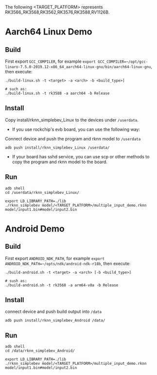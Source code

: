 The following <TARGET_PLATFORM> represents RK3566_RK3568,RK3562,RK3576,RK3588,RV1126B.
# Aarch64 Linux Demo
## Build

First export `GCC_COMPILER`, for example `export GCC_COMPILER=~/opt/gcc-linaro-7.5.0-2019.12-x86_64_aarch64-linux-gnu/bin/aarch64-linux-gnu`, then execute:

```
./build-linux.sh -t <target> -a <arch> -b <build_type>]

# such as: 
./build-linux.sh -t rk3588 -a aarch64 -b Release
```

## Install

Copy install/rknn_simplebev_Linux to the devices under `/userdata`.

- If you use rockchip's evb board, you can use the following way:

Connect device and push the program and rknn model to `/userdata`

```
adb push install/rknn_simplebev_Linux /userdata/
```

- If your board has sshd service, you can use scp or other methods to copy the program and rknn model to the board.

## Run

```
adb shell
cd /userdata/rknn_simplebev_Linux/
```



```
export LD_LIBRARY_PATH=./lib
./rknn_simplebev model/<TARGET_PLATFORM>/multiple_input_demo.rknn model/input1.bin#model/input2.bin
```

# Android Demo
## Build

First export `ANDROID_NDK_PATH`, for example `export ANDROID_NDK_PATH=~/opts/ndk/android-ndk-r18b`, then execute:

```
./build-android.sh -t <target> -a <arch> [-b <build_type>]

# sush as: 
./build-android.sh -t rk3568 -a arm64-v8a -b Release
```

## Install

connect device and push build output into `/data`

```
adb push install/rknn_simplebev_Android /data/
```

## Run

```
adb shell
cd /data/rknn_simplebev_Android/
```



```
export LD_LIBRARY_PATH=./lib
./rknn_simplebev model/<TARGET_PLATFORM>/multiple_input_demo.rknn model/input1.bin#model/input2.bin
```